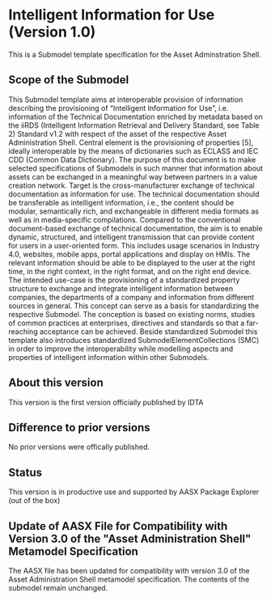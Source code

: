 
# Intelligent Information for Use (Version 1.0) 

This is a Submodel template specification for the Asset Adminstration Shell.

## Scope of the Submodel 
This Submodel template aims at interoperable provision of information describing the provisioning of “Intelligent Information for Use”, i.e. information of the Technical Documentation enriched by metadata based on the iiRDS (Intelligent Information Retrieval and Delivery Standard, see Table 2) Standard v1.2 with respect of the asset of the respective Asset Administration Shell. Central element is the provisioning of properties [5], ideally interoperable by the means of dictionaries such as ECLASS and IEC CDD (Common Data Dictionary). The purpose of this document is to make selected specifications of Submodels in such manner that information about assets can be exchanged in a meaningful way between partners in a value creation network. 
Target is the cross-manufacturer exchange of technical documentation as information for use. The technical documentation should be transferable as intelligent information, i.e., the content should be modular, semantically rich, and exchangeable in different media formats as well as in media-specific compilations.
Compared to the conventional document-based exchange of technical documentation, the aim is to enable dynamic, structured, and intelligent transmission that can provide content for users in a user-oriented form. This includes usage scenarios in Industry 4.0, websites, mobile apps, portal applications and display on HMIs. The relevant information should be able to be displayed to the user at the right time, in the right context, in the right format, and on the right end device.
The intended use-case is the provisioning of a standardized property structure to exchange and integrate intelligent information between companies, the departments of a company and information from different sources in general. 
This concept can serve as a basis for standardizing the respective Submodel. The conception is based on existing norms, studies of common practices at enterprises, directives and standards so that a far-reaching acceptance can be achieved.
Beside standardized Submodel this template also introduces standardized SubmodelElementCollections (SMC) in order to improve the interoperability while modelling aspects and properties of intelligent information within other Submodels.

## About this version

This version is the first version officially published by IDTA

## Difference to prior versions

No prior versions were offically published.

## Status

This version is in productive use and supported by AASX Package Explorer (out of the box)

## Update of AASX File for Compatibility with Version 3.0 of the "Asset Administration Shell" Metamodel Specification

The AASX file has been updated for compatibility with version 3.0 of the Asset Administration Shell metamodel specification. The contents of the submodel remain unchanged.


